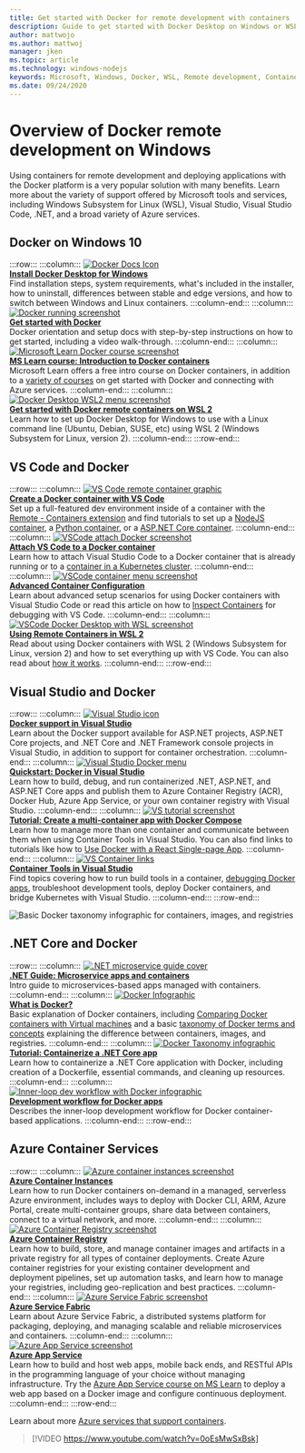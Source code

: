 ```yaml
---
title: Get started with Docker for remote development with containers
description: Guide to get started with Docker Desktop on Windows or WSL.
author: mattwojo 
ms.author: mattwoj 
manager: jken
ms.topic: article
ms.technology: windows-nodejs
keywords: Microsoft, Windows, Docker, WSL, Remote development, Containers, Docker Desktop, Windows vs WSL
ms.date: 09/24/2020
---
```


# Overview of Docker remote development on Windows

Using containers for remote development and deploying applications with the Docker platform is a very popular solution with many benefits. Learn more about the variety of support offered by Microsoft tools and services, including Windows Subsystem for Linux (WSL), Visual Studio, Visual Studio Code, .NET, and a broad variety of Azure services.

## Docker on Windows 10

:::row:::
    :::column:::
       [![Docker Docs Icon](../../images/docker-docs-icon.png)](https://docs.docker.com/docker-for-windows/install/)<br>
        **[Install Docker Desktop for Windows](https://docs.docker.com/docker-for-windows/install/)**<br>
        Find installation steps, system requirements, what's included in the installer, how to uninstall, differences between stable and edge versions, and how to switch between Windows and Linux containers.
    :::column-end:::
    :::column:::
       [![Docker running screenshot](../../images/docker-running-screenshot.png)](https://docs.docker.com/get-started/)<br>
        **[Get started with Docker](https://docs.docker.com/get-started/)**<br>
        Docker orientation and setup docs with step-by-step instructions on how to get started, including a video walk-through.
    :::column-end:::
    :::column:::
       [![Microsoft Learn Docker course screenshot](../../images/docker-learn-course.png)](/learn/modules/intro-to-docker-containers/)<br>
        **[MS Learn course: Introduction to Docker containers](/learn/modules/intro-to-docker-containers/)**<br>
        Microsoft Learn offers a free intro course on Docker containers, in addition to a [variety of courses](/learn/browse/?terms=docker) on get started with Docker and connecting with Azure services.
    :::column-end:::
    :::column:::
       [![Docker Desktop WSL2 menu screenshot](../../images/docker-wsl2.png)](/windows/wsl/tutorials/wsl-containers)<br>
        **[Get started with Docker remote containers on WSL 2](/windows/wsl/tutorials/wsl-containers)**<br>
        Learn how to set up Docker Desktop for Windows to use with a Linux command line (Ubuntu, Debian, SUSE, etc) using WSL 2 (Windows Subsystem for Linux, version 2).
    :::column-end:::
:::row-end:::

## VS Code and Docker

:::row:::
    :::column:::
       [![VS Code remote container graphic](../../images/vscode-remote-containers.png)](https://code.visualstudio.com/docs/remote/create-dev-container)<br>
        **[Create a Docker container with VS Code](https://code.visualstudio.com/docs/remote/containers-tutorial)**<br>
        Set up a full-featured dev environment inside of a container with the [Remote - Containers extension](https://marketplace.visualstudio.com/items?itemName=ms-vscode-remote.remote-containers) and find tutorials to set up a [NodeJS container](https://code.visualstudio.com/docs/containers/quickstart-node), a [Python container](https://code.visualstudio.com/docs/containers/quickstart-python), or a [ASP.NET Core container](https://code.visualstudio.com/docs/containers/quickstart-aspnet-core).
    :::column-end:::
    :::column:::
       [![VSCode attach Docker screenshot](../../images/vscode-attach-docker.png)](https://code.visualstudio.com/docs/remote/attach-container)<br>
        **[Attach VS Code to a Docker container](https://code.visualstudio.com/docs/remote/attach-container)**<br>
        Learn how to attach Visual Studio Code to a Docker container that is already running or to a [container in a Kubernetes cluster](https://code.visualstudio.com/docs/remote/attach-container#_attach-to-a-container-in-a-kubernetes-cluster).
    :::column-end:::
    :::column:::
       [![VSCode container menu screenshot](../../images/vscode-advanced-docker.png)](https://code.visualstudio.com/docs/remote/containers-advanced)<br>
        **[Advanced Container Configuration](https://code.visualstudio.com/docs/remote/containers-advanced)**<br>
        Learn about advanced setup scenarios for using Docker containers with Visual Studio Code or read this article on how to [Inspect Containers](https://code.visualstudio.com/blogs/2019/10/31/inspecting-containers) for debugging with VS Code.
    :::column-end:::
    :::column:::
       [![VSCode Docker Desktop with WSL screenshot](../../images/vscode-docker-wsl.png)](https://code.visualstudio.com/blogs/2020/07/01/containers-wsl)<br>
        **[Using Remote Containers in WSL 2](https://code.visualstudio.com/blogs/2020/07/01/containers-wsl)**<br>
        Read about using Docker containers with WSL 2 (Windows Subsystem for Linux, version 2) and how to set everything up with VS Code. You can also read about [how it works](https://code.visualstudio.com/blogs/2020/03/02/docker-in-wsl2#_how-it-works).
    :::column-end:::
:::row-end:::

## Visual Studio and Docker

:::row:::
    :::column:::
       [![Visual Studio icon](../../images/visualstudio.png)](/visualstudio/containers/overview#docker-support-in-visual-studio-1)<br>
        **[Docker support in Visual Studio](/visualstudio/containers/overview#docker-support-in-visual-studio-1)**<br>
        Learn about the Docker support available for ASP.NET projects, ASP.NET Core projects, and .NET Core and .NET Framework console projects in Visual Studio, in addition to support for container orchestration.
    :::column-end:::
    :::column:::
       [![Visual Studio Docker menu](../../images/visualstudio-docker-menu.png)](/visualstudio/containers/container-tools)<br>
        **[Quickstart: Docker in Visual Studio](/visualstudio/containers/container-tools)**<br>
        Learn how to build, debug, and run containerized .NET, ASP.NET, and ASP.NET Core apps and publish them to Azure Container Registry (ACR), Docker Hub, Azure App Service, or your own container registry with Visual Studio.
    :::column-end:::
    :::column:::
       [![VS tutorial screenshot](../../images/visualstudio-tutorial.png)](/visualstudio/containers/tutorial-multicontainer)<br>
        **[Tutorial: Create a multi-container app with Docker Compose](/visualstudio/containers/tutorial-multicontainer)**<br>
        Learn how to manage more than one container and communicate between them when using Container Tools in Visual Studio. You can also find links to tutorials like how to [Use Docker with a React Single-page App](/visualstudio/containers/container-tools-react).
    :::column-end:::
    :::column:::
       [![VS Container links](../../images/visualstudio-container-links.png)](/visualstudio/containers)<br>
        **[Container Tools in Visual Studio](/visualstudio/containers)**<br>
        Find topics covering how to run build tools in a container, [debugging Docker apps](/visualstudio/containers/edit-and-refresh), troubleshoot development tools, deploy Docker containers, and bridge Kubernetes with Visual Studio.
    :::column-end:::
:::row-end:::

![Basic Docker taxonomy infographic for containers, images, and registries](../../images/taxonomy-of-docker-terms-and-concepts.png)

## .NET Core and Docker

:::row:::
    :::column:::
       [![.NET microservice guide cover](../../images/dotnet-microservice-guide.png)](/dotnet/architecture/microservices/)<br>
        **[.NET Guide: Microservice apps and containers](/dotnet/architecture/microservices/)**<br>
        Intro guide to microservices-based apps managed with containers.
    :::column-end:::
    :::column:::
       [![Docker Infographic](../../images/dotnet-docker-infographic.png)](/dotnet/architecture/microservices/container-docker-introduction/docker-defined)<br>
        **[What is Docker?](/dotnet/architecture/microservices/container-docker-introduction/docker-defined)**<br>
        Basic explanation of Docker containers, including [Comparing Docker containers with Virtual machines](/dotnet/architecture/microservices/container-docker-introduction/docker-defined#comparing-docker-containers-with-virtual-machines) and a basic [taxonomy of Docker terms and concepts](/dotnet/architecture/microservices/container-docker-introduction/docker-containers-images-registries) explaining the difference between containers, images, and registries.
    :::column-end:::
    :::column:::
       [![Docker Taxonomy infographic](../../images/taxonomy-of-docker-terms-and-concepts.png)](/dotnet/core/docker/build-container?tabs=windows)<br>
        **[Tutorial: Containerize a .NET Core app](/dotnet/core/docker/build-container?tabs=windows)**<br>
        Learn how to containerize a .NET Core application with Docker, including creation of a Dockerfile, essential commands, and cleaning up resources.
    :::column-end:::
    :::column:::
       [![Inner-loop dev workflow with Docker infographic](../../images/dotnet-docker-workflow.png)](/dotnet/architecture/microservices/docker-application-development-process/docker-app-development-workflow)<br>
        **[Development workflow for Docker apps](/dotnet/architecture/microservices/docker-application-development-process/docker-app-development-workflow)**<br>
        Describes the inner-loop development workflow for Docker container-based applications.
    :::column-end:::
:::row-end:::

## Azure Container Services

:::row:::
    :::column:::
       [![Azure container instances screenshot](../../images/azure-container-instances.png)](/azure/container-instances/)<br>
        **[Azure Container Instances](/azure/container-instances/)**<br>
        Learn how to run Docker containers on-demand in a managed, serverless Azure environment, includes ways to deploy with Docker CLI, ARM, Azure Portal, create multi-container groups, share data between containers, connect to a virtual network, and more.
    :::column-end:::
    :::column:::
       [![Azure Container Registry screenshot](../../images/azure-container-registry-icon.png)](/azure/container-registry)<br>
        **[Azure Container Registry](/azure/container-registry)**<br>
        Learn how to build, store, and manage container images and artifacts in a private registry for all types of container deployments. Create Azure container registries for your existing container development and deployment pipelines, set up automation tasks, and learn how to manage your registries, including geo-replication and best practices.
    :::column-end:::
    :::column:::
       [![Azure Service Fabric screenshot](../../images/azure-service-fabric.png)](/azure/service-fabric)<br>
        **[Azure Service Fabric](/azure/service-fabric)**<br>
        Learn about Azure Service Fabric, a distributed systems platform for packaging, deploying, and managing scalable and reliable microservices and containers.
    :::column-end:::
    :::column:::
       [![Azure App Service screenshot](../../images/azure-app-service.png)](/azure/app-service)<br>
        **[Azure App Service](/azure/app-service)**<br>
        Learn how to build and host web apps, mobile back ends, and RESTful APIs in the programming language of your choice without managing infrastructure. Try the [Azure App Service course on MS Learn](/learn/modules/deploy-run-container-app-service) to deploy a web app based on a Docker image and configure continuous deployment.
    :::column-end:::
:::row-end:::

Learn about more [Azure services that support containers](https://azure.microsoft.com/overview/containers/).

> [!VIDEO https://www.youtube.com/watch?v=0oEsMwSxBsk]
